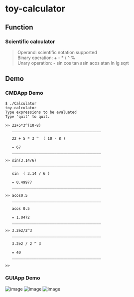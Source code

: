 # toy-calculator

## Function
### Scientific calculator
>Operand: scientific notation supported  
>Binary operation: + - * / ^ %  
>Unary  operation: - sin cos tan asin acos atan ln lg sqrt

## Demo

### CMDApp Demo

```
$ ./Calculator
toy-calculator
Type expressions to be evaluated
Type 'quit' to quit.

>> 22+5*3^(10-8)
   ________________________________________

   22 + 5 * 3 ^  ( 10 - 8 )

   = 67
   ________________________________________

>> sin(3.14/6)
   ________________________________________

   sin  ( 3.14 / 6 )

   = 0.49977
   ________________________________________

>> acos0.5
   ________________________________________

   acos 0.5

   = 1.0472
   ________________________________________

>> 3.2e2/2^3
   ________________________________________

   3.2e2 / 2 ^ 3

   = 40
   ________________________________________

>>
```
### GUIApp Demo
![image](https://github.com/yuanhjty/calculator/tree/master/Demo/demo001.gif)
![image](https://github.com/yuanhjty/calculator/tree/master/Demo/demo002.gif)
![image](https://github.com/yuanhjty/calculator/tree/master/Demo/demo003.gif)